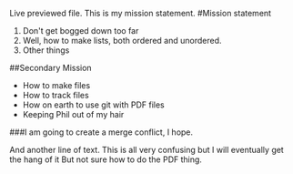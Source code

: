 Live previewed file. This is my mission statement.
#Mission statement
1. Don't get bogged down too far
2. Well, how to make lists, both ordered and unordered.
3. Other things

##Secondary Mission
- How to make files
- How to track files
- How on earth to use git with PDF files
- Keeping Phil out of my hair

###I am going to create a merge conflict, I hope.

And another line of text.
This is all very confusing but I will eventually get the hang of it
But not sure how to do the PDF thing.